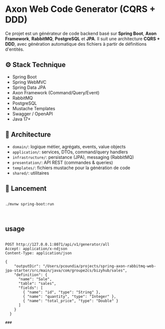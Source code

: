 # Axon Web Code Generator (CQRS + DDD)

Ce projet est un générateur de code backend basé sur **Spring Boot**, **Axon Framework**, **RabbitMQ**, **PostgreSQL** et **JPA**. Il suit une architecture **CQRS + DDD**, avec génération automatique des fichiers à partir de définitions d'entités.

## ⚙️ Stack Technique

- Spring Boot
- Spring WebMVC
- Spring Data JPA
- Axon Framework (Command/Query/Event)
- RabbitMQ
- PostgreSQL
- Mustache Templates
- Swagger / OpenAPI
- Java 17+

## 🧠 Architecture

- `domain/`: logique métier, agrégats, events, value objects
- `application/`: services, DTOs, command/query handlers
- `infrastructure/`: persistance (JPA), messaging (RabbitMQ)
- `presentation/`: API REST (commandes & queries)
- `templates/`: fichiers mustache pour la génération de code
- `shared/`: utilitaires

## 🚀 Lancement

```bash

./mvnw spring-boot:run

  
```
## usage 

```http

POST http://127.0.0.1:8071/api/v1/generator/all
Accept: application/x-ndjson
Content-Type: application/json

{
    "outputDir": "/Users/pcoundia/projects/spring-axon-rabbitmq-web-jpa-starter/src/main/java/com/groupe2cs/bizyhub/sales",
    "definition": {
      "name": "Sale",
      "table": "sales",
      "fields": [
        { "name": "id", "type": "String" },
        { "name": "quantity", "type": "Integer" },
        { "name": "total_price", "type": "Double" }
      ]
    }
  }

###
``` 